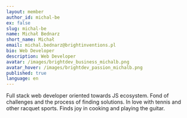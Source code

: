 ```yaml
---
layout: member
author_id: michal-be
ex: false
slug: michal-be
name: Michał Bednarz
short_name: Michał
email: michal.bednarz@brightinventions.pl
bio: Web Developer
description: Web Developer
avatar: /images/brightdev_business_michalb.png
avatar_hover: /images/brightdev_passion_michalb.png
published: true
language: en
---
```

Full stack web developer oriented towards JS ecosystem. Fond of challenges and the process of finding solutions. In love with tennis and other racquet sports. Finds joy in cooking and playing the guitar.